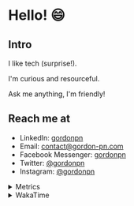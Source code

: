 # Hello! 😄

## Intro

I like tech (surprise!).

I'm curious and resourceful.

Ask me anything, I'm friendly!

## Reach me at

- LinkedIn: [gordonpn](https://www.linkedin.com/in/gordonpn/)
- Email: [contact@gordon-pn.com](mailto:contact@gordon-pn.com)
- Facebook Messenger: [gordonpn](https://www.messenger.com/t/Gordonpn)
- Twitter: [@gordonpn](https://twitter.com/Gordonpn)
- Instagram: [@gordonpn](https://www.instagram.com/gordonpn/)

<details>
  <summary>Metrics</summary>

  <img align="center" src="https://github.com/gordonpn/gordonpn/blob/master/github-metrics.svg" alt="GitHub Metrics">

</details>

<details>
  <summary>WakaTime</summary>

  <!--START_SECTION:waka-->
**I'm an Early 🐤** 

```text
🌞 Morning    178 commits    █████░░░░░░░░░░░░░░░░░░░░   21.63% 
🌆 Daytime    313 commits    █████████░░░░░░░░░░░░░░░░   38.03% 
🌃 Evening    296 commits    █████████░░░░░░░░░░░░░░░░   35.97% 
🌙 Night      36 commits     █░░░░░░░░░░░░░░░░░░░░░░░░   4.37%

```
📅 **I'm Most Productive on Wednesday** 

```text
Monday       128 commits    ████░░░░░░░░░░░░░░░░░░░░░   15.55% 
Tuesday      101 commits    ███░░░░░░░░░░░░░░░░░░░░░░   12.27% 
Wednesday    185 commits    █████░░░░░░░░░░░░░░░░░░░░   22.48% 
Thursday     110 commits    ███░░░░░░░░░░░░░░░░░░░░░░   13.37% 
Friday       124 commits    ███░░░░░░░░░░░░░░░░░░░░░░   15.07% 
Saturday     61 commits     █░░░░░░░░░░░░░░░░░░░░░░░░   7.41% 
Sunday       114 commits    ███░░░░░░░░░░░░░░░░░░░░░░   13.85%

```


📊 **This Week I Spent My Time On** 

```text
💬 Programming Languages: 
Java                     11 hrs 36 mins      ████████████████░░░░░░░░░   64.74% 
YAML                     1 hr 39 mins        ██░░░░░░░░░░░░░░░░░░░░░░░   9.22% 
JSON                     1 hr 5 mins         █░░░░░░░░░░░░░░░░░░░░░░░░   6.04% 
Markdown                 49 mins             █░░░░░░░░░░░░░░░░░░░░░░░░   4.55% 
ANTLR v4 grammar file    36 mins             ░░░░░░░░░░░░░░░░░░░░░░░░░   3.42%

🔥 Editors: 
IntelliJ                 16 hrs 25 mins      ███████████████████████░░   91.51% 
VS Code                  1 hr 31 mins        ██░░░░░░░░░░░░░░░░░░░░░░░   8.49%

```


 Last Updated on 26/10/2022 16:36:20 UTC
<!--END_SECTION:waka-->
</details>
